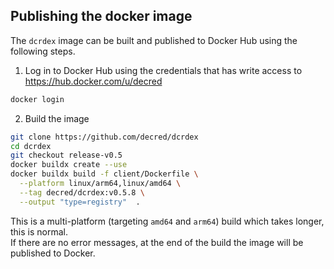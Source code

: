 ## Publishing the docker image

The `dcrdex` image can be built and published to Docker Hub using the following steps.

1. Log in to Docker Hub using the credentials that has write access to https://hub.docker.com/u/decred

```bash
docker login
```

2. Build the image

```bash
git clone https://github.com/decred/dcrdex
cd dcrdex
git checkout release-v0.5
docker buildx create --use
docker buildx build -f client/Dockerfile \
  --platform linux/arm64,linux/amd64 \
  --tag decred/dcrdex:v0.5.8 \
  --output "type=registry"  .
```

This is a multi-platform (targeting `amd64` and `arm64`) build which takes longer, this is normal.  
If there are no error messages, at the end of the build the image will be published to Docker.
